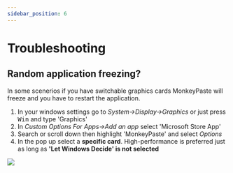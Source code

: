 ```yaml
---
sidebar_position: 6
---
```

# Troubleshooting

## Random application freezing?
In some scenerios if you have switchable graphics cards MonkeyPaste will freeze and you have to restart the application. 

1. In your windows settings go to *System->Display->Graphics* or just press <kbd>Win</kbd> and type 'Graphics'
2. In *Custom Options For Apps->Add an app* select 'Microsoft Store App'
3. Search or scroll down then highlight 'MonkeyPaste' and select *Options*
4. In the pop up select a **specific card**. High-performance is preferred just as long as **'Let Windows Decide' is not selected**
<p><img class="figure" src={require('/img/troubleshooting_win11_graphics.png').default} /></p>

